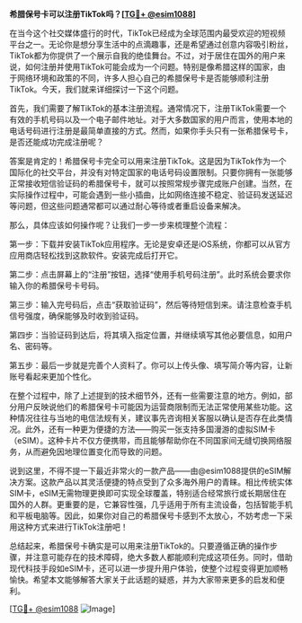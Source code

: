 **希腊保号卡可以注册TikTok吗？[[TG💪+ @esim1088](https://t.me/s/esim1088)]**

在当今这个社交媒体盛行的时代，TikTok已经成为全球范围内最受欢迎的短视频平台之一。无论你是想分享生活中的点滴趣事，还是希望通过创意内容吸引粉丝，TikTok都为你提供了一个展示自我的绝佳舞台。不过，对于居住在国外的用户来说，如何注册并使用TikTok可能会成为一个问题。特别是像希腊这样的国家，由于网络环境和政策的不同，许多人担心自己的希腊保号卡是否能够顺利注册TikTok。今天，我们就来详细探讨一下这个问题。

首先，我们需要了解TikTok的基本注册流程。通常情况下，注册TikTok需要一个有效的手机号码以及一个电子邮件地址。对于大多数国家的用户而言，使用本地的电话号码进行注册是最简单直接的方式。然而，如果你手头只有一张希腊保号卡，是否还能成功完成注册呢？

答案是肯定的！希腊保号卡完全可以用来注册TikTok。这是因为TikTok作为一个国际化的社交平台，并没有对特定国家的电话号码设置限制。只要你拥有一张能够正常接收短信验证码的希腊保号卡，就可以按照常规步骤完成账户创建。当然，在实际操作过程中，可能会遇到一些小插曲，比如网络连接不稳定、验证码发送延迟等问题，但这些问题通常都可以通过耐心等待或者重启设备来解决。

那么，具体应该如何操作呢？让我们一步一步来梳理整个流程：

第一步：下载并安装TikTok应用程序。无论是安卓还是iOS系统，你都可以从官方应用商店轻松找到这款软件。安装完成后打开它。

第二步：点击屏幕上的“注册”按钮，选择“使用手机号码注册”。此时系统会要求你输入你的希腊保号卡号码。

第三步：输入完号码后，点击“获取验证码”，然后等待短信到来。请注意检查手机信号强度，确保能够及时收到验证码。

第四步：当验证码到达后，将其填入指定位置，并继续填写其他必要信息，如用户名、密码等。

第五步：最后一步就是完善个人资料了。你可以上传头像、填写简介等内容，让新账号看起来更加个性化。

在整个过程中，除了上述提到的技术细节外，还有一些需要注意的地方。例如，部分用户反映说他们的希腊保号卡可能因为运营商限制而无法正常使用某些功能。这种情况往往与当地的电信法规有关，建议事先咨询相关客服以确认是否存在此类情况。此外，还有一种更为便捷的方法——购买一张支持多国漫游的虚拟SIM卡（eSIM）。这种卡片不仅方便携带，而且能够帮助你在不同国家间无缝切换网络服务，从而避免因地理位置变化而导致的问题。

说到这里，不得不提一下最近非常火的一款产品——由@esim1088提供的eSIM解决方案。这款产品以其灵活便捷的特点受到了众多海外用户的青睐。相比传统实体SIM卡，eSIM无需物理更换即可实现全球覆盖，特别适合经常旅行或长期居住在国外的人群。更重要的是，它兼容性强，几乎适用于所有主流设备，包括智能手机和平板电脑等。因此，如果你对自己的希腊保号卡感到不太放心，不妨考虑一下采用这种方式来进行TikTok注册吧！

总结起来，希腊保号卡确实是可以用来注册TikTok的。只要遵循正确的操作步骤，并注意可能存在的技术障碍，绝大多数人都能顺利完成这项任务。同时，借助现代科技手段如eSIM卡，还可以进一步提升用户体验，使整个过程变得更加顺畅愉快。希望本文能够解答大家关于此话题的疑惑，并为大家带来更多的启发和便利。

[[TG💪+ @esim1088](https://t.me/s/esim1088) ![Image](https://i.postimg.cc/4NQfJmqS/Snipaste-2025-05-13-00-14-12.png)]